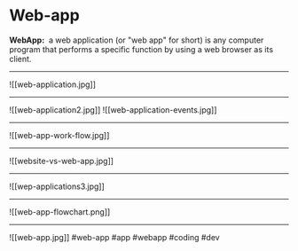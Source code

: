 # Web-app
**WebApp:**  a web application (or "web app" for short) is any computer program that performs a specific function by using a web browser as its client.
***

![[web-application.jpg]]
***
![[web-application2.jpg]]
![[web-application-events.jpg]]
***
![[web-app-work-flow.jpg]]
***
![[website-vs-web-app.jpg]]
***
![[wep-applications3.jpg]]
***

![[web-app-flowchart.png]]
***
![[web-app.jpg]]
#web-app 
#app #webapp #coding #dev